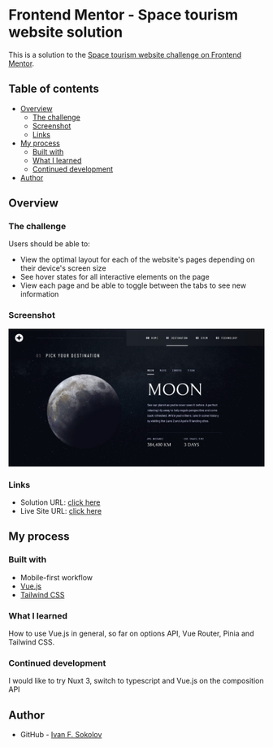 # Frontend Mentor - Space tourism website solution

This is a solution to the [Space tourism website challenge on Frontend Mentor](https://www.frontendmentor.io/challenges/space-tourism-multipage-website-gRWj1URZ3).

## Table of contents

- [Overview](#overview)
  - [The challenge](#the-challenge)
  - [Screenshot](#screenshot)
  - [Links](#links)
- [My process](#my-process)
  - [Built with](#built-with)
  - [What I learned](#what-i-learned)
  - [Continued development](#continued-development)
- [Author](#author)

## Overview

### The challenge

Users should be able to:

- View the optimal layout for each of the website's pages depending on their device's screen size
- See hover states for all interactive elements on the page
- View each page and be able to toggle between the tabs to see new information

### Screenshot

![](./design/result.jpg)

### Links

- Solution URL: [click here](https://github.com/ivan-f-sokolov/space-tourism)
- Live Site URL: [click here](https://ivan-f-sokolov.github.io/space-tourism)

## My process

### Built with

- Mobile-first workflow
- [Vue.js](https://vuejs.org//)
- [Tailwind CSS](https://tailwindcss.com/)

### What I learned

How to use Vue.js in general, so far on options API, Vue Router, Pinia and Tailwind CSS.

### Continued development

I would like to try Nuxt 3, switch to typescript and Vue.js on the composition API

## Author

- GitHub - [Ivan F. Sokolov](https://github.com/ivan-f-sokolov)

